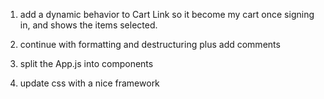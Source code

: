 1. add a dynamic behavior to Cart Link so it become my cart once signing in, and shows the items selected.

2. continue with formatting and destructuring plus add comments
3. split the App.js into components
4. update css with a nice framework
